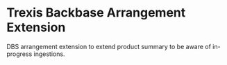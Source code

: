 # Trexis Backbase Arrangement Extension

DBS arrangement extension to extend product summary to be aware of in-progress ingestions.
